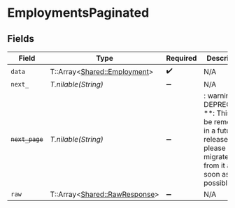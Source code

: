 # EmploymentsPaginated


## Fields

| Field                                                                                                                   | Type                                                                                                                    | Required                                                                                                                | Description                                                                                                             |
| ----------------------------------------------------------------------------------------------------------------------- | ----------------------------------------------------------------------------------------------------------------------- | ----------------------------------------------------------------------------------------------------------------------- | ----------------------------------------------------------------------------------------------------------------------- |
| `data`                                                                                                                  | T::Array<[Shared::Employment](../../models/shared/employment.md)>                                                       | :heavy_check_mark:                                                                                                      | N/A                                                                                                                     |
| `next_`                                                                                                                 | *T.nilable(String)*                                                                                                     | :heavy_minus_sign:                                                                                                      | N/A                                                                                                                     |
| ~~`next_page`~~                                                                                                         | *T.nilable(String)*                                                                                                     | :heavy_minus_sign:                                                                                                      | : warning: ** DEPRECATED **: This will be removed in a future release, please migrate away from it as soon as possible. |
| `raw`                                                                                                                   | T::Array<[Shared::RawResponse](../../models/shared/rawresponse.md)>                                                     | :heavy_minus_sign:                                                                                                      | N/A                                                                                                                     |